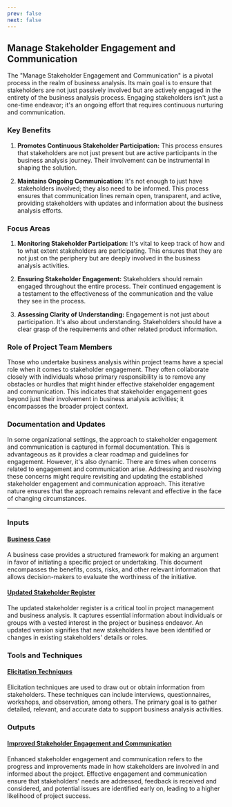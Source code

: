 ```yaml
---
prev: false
next: false
---
```


## Manage Stakeholder Engagement and Communication

The "Manage Stakeholder Engagement and Communication" is a pivotal process in the realm of business analysis. Its main goal is to ensure that stakeholders are not just passively involved but are actively engaged in the entirety of the business analysis process. Engaging stakeholders isn't just a one-time endeavor; it's an ongoing effort that requires continuous nurturing and communication.

### Key Benefits

1. **Promotes Continuous Stakeholder Participation:** This process ensures that stakeholders are not just present but are active participants in the business analysis journey. Their involvement can be instrumental in shaping the solution.

2. **Maintains Ongoing Communication:** It's not enough to just have stakeholders involved; they also need to be informed. This process ensures that communication lines remain open, transparent, and active, providing stakeholders with updates and information about the business analysis efforts.

### Focus Areas

1. **Monitoring Stakeholder Participation:** It's vital to keep track of how and to what extent stakeholders are participating. This ensures that they are not just on the periphery but are deeply involved in the business analysis activities.

2. **Ensuring Stakeholder Engagement:** Stakeholders should remain engaged throughout the entire process. Their continued engagement is a testament to the effectiveness of the communication and the value they see in the process.

3. **Assessing Clarity of Understanding:** Engagement is not just about participation. It's also about understanding. Stakeholders should have a clear grasp of the requirements and other related product information.

### Role of Project Team Members

Those who undertake business analysis within project teams have a special role when it comes to stakeholder engagement. They often collaborate closely with individuals whose primary responsibility is to remove any obstacles or hurdles that might hinder effective stakeholder engagement and communication. This indicates that stakeholder engagement goes beyond just their involvement in business analysis activities; it encompasses the broader project context.

### Documentation and Updates

In some organizational settings, the approach to stakeholder engagement and communication is captured in formal documentation. This is advantageous as it provides a clear roadmap and guidelines for engagement. However, it's also dynamic. There are times when concerns related to engagement and communication arise. Addressing and resolving these concerns might require revisiting and updating the established stakeholder engagement and communication approach. This iterative nature ensures that the approach remains relevant and effective in the face of changing circumstances.

---

### Inputs

#### [Business Case](/content/gist/business-analysis/inputs-outputs/assessment-of-business-value.md)

A business case provides a structured framework for making an argument in favor of initiating a specific project or undertaking. This document encompasses the benefits, costs, risks, and other relevant information that allows decision-makers to evaluate the worthiness of the initiative.

#### [Updated Stakeholder Register](/content/gist/business-analysis/inputs-outputs/assessment-of-business-value.md)

The updated stakeholder register is a critical tool in project management and business analysis. It captures essential information about individuals or groups with a vested interest in the project or business endeavor. An updated version signifies that new stakeholders have been identified or changes in existing stakeholders' details or roles.

### Tools and Techniques

#### [Elicitation Techniques](/content/gist/business-analysis/tools-techniques/benchmarking.md)

Elicitation techniques are used to draw out or obtain information from stakeholders. These techniques can include interviews, questionnaires, workshops, and observation, among others. The primary goal is to gather detailed, relevant, and accurate data to support business analysis activities.

### Outputs

#### [Improved Stakeholder Engagement and Communication](/content/gist/business-analysis/inputs-outputs/elicitation-results-unconfirmed-confirmed.md)

Enhanced stakeholder engagement and communication refers to the progress and improvements made in how stakeholders are involved in and informed about the project. Effective engagement and communication ensure that stakeholders' needs are addressed, feedback is received and considered, and potential issues are identified early on, leading to a higher likelihood of project success.
